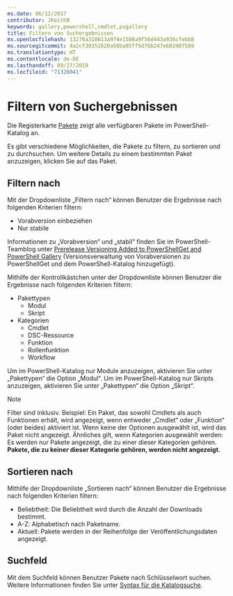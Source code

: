```yaml
---
ms.date: 06/12/2017
contributor: JKeithB
keywords: gallery,powershell,cmdlet,psgallery
title: Filtern von Suchergebnissen
ms.openlocfilehash: 13270a310613a974e1588a9f56d443a936cfebb8
ms.sourcegitcommit: 4a2cf30351620a58ba95ff5d76b247e601907589
ms.translationtype: HT
ms.contentlocale: de-DE
ms.lasthandoff: 09/27/2019
ms.locfileid: "71328041"
---
```

# <a name="filtering-search-results"></a>Filtern von Suchergebnissen

Die Registerkarte [Pakete](https://www.powershellgallery.com/packages) zeigt alle verfügbaren Pakete im PowerShell-Katalog an.

Es gibt verschiedene Möglichkeiten, die Pakete zu filtern, zu sortieren und zu durchsuchen.
Um weitere Details zu einem bestimmten Paket anzuzeigen, klicken Sie auf das Paket.

## <a name="filter-by"></a>Filtern nach

Mit der Dropdownliste „Filtern nach“ können Benutzer die Ergebnisse nach folgenden Kriterien filtern:
- Vorabversion einbeziehen
- Nur stabile

Informationen zu „Vorabversion“ und „stabil“ finden Sie im PowerShell-Teamblog unter [Prerelease Versioning Added to PowerShellGet and PowerShell Gallery](https://blogs.msdn.microsoft.com/powershell/2017/12/05/prerelease-versioning-added-to-powershellget-and-powershell-gallery/) (Versionsverwaltung von Vorabversionen zu PowerShellGet und dem PowerShell-Katalog hinzugefügt).

Mithilfe der Kontrollkästchen unter der Dropdownliste können Benutzer die Ergebnisse nach folgenden Kriterien filtern:
- Pakettypen
  - Modul
  - Skript
- Kategorien
  - Cmdlet
  - DSC-Ressource
  - Funktion
  - Rollenfunktion
  - Workflow

Um im PowerShell-Katalog nur Module anzuzeigen, aktivieren Sie unter „Pakettypen“ die Option „Modul“.
Um im PowerShell-Katalog nur Skripts anzuzeigen, aktivieren Sie unter „Pakettypen“ die Option „Skript“.

> [!NOTE]
> Filter sind inklusiv.
> Beispiel: Ein Paket, das sowohl Cmdlets als auch Funktionen erhält, wird angezeigt, wenn entweder „Cmdlet“ oder „Funktion“ (oder beides) aktiviert ist.
> Wenn keine der Optionen ausgewählt ist, wird das Paket nicht angezeigt.
> Ähnliches gilt, wenn Kategorien ausgewählt werden: Es werden nur Pakete angezeigt, die zu einer dieser Kategorien gehören.
> **Pakete, die zu keiner dieser Kategorie gehören, werden nicht angezeigt.**

## <a name="sort-by"></a>Sortieren nach

Mithilfe der Dropdownliste „Sortieren nach“ können Benutzer die Ergebnisse nach folgenden Kriterien filtern:
- Beliebtheit: Die Beliebtheit wird durch die Anzahl der Downloads bestimmt.
- A-Z: Alphabetisch nach Paketname.
- Aktuell: Pakete werden in der Reihenfolge der Veröffentlichungsdaten angezeigt.

## <a name="search-box"></a>Suchfeld

Mit dem Suchfeld können Benutzer Pakete nach Schlüsselwort suchen.
Weitere Informationen finden Sie unter [Syntax für die Katalogsuche](search-syntax.md).

